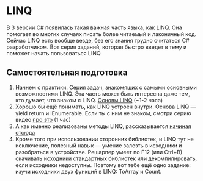 # LINQ

В 3 версии C#  появилась такая важная часть языка, как LINQ. Она помогает во многих случаях писать более читаемый и лаконичный код.
Сейчас LINQ есть вообще везде, без его знания трудно считаться C# разработчиком.
Вот серия заданий, которая быстро введет в тему и поможет начать пользоваться LINQ.

## Самостоятельная подготовка

1. Начнем с практики. Серия задач, знакомящих с самыми основными возможностями LINQ. Эта часть может быть интересна даже тем, кто думает, что знаком с LINQ. [Основы LINQ](https://ulearn.me/Course/Linq/Vviedieniie_3446fab2-15df-4045-ab40-abc1f3dc87c8) (~1-2 часа)
2. Хорошо бы ещё понимать, как LINQ устроен внутри. Основа LINQ — yield return и IEnumerable. Если ты с ним не знаком, смотри серию видео [про это](https://ulearn.me/Course/BasicProgramming2/foreach_IEnumerable_i_IEnumerator_49c485c2-d2a7-4362-a473-5757719bd002) (1 час)
3. А как именно реализованы методы LINQ, рассказывается [начиная отсюда](https://ulearn.me/Course/BasicProgramming2/Znakomstvo_s_LINQ_71739f53-a0d)
4. Кроме того при использовании сторонних библиотек, и LINQ тут не исключение, полезный навык — умение залезть в исходники и разобраться в устройстве. Решарпер умеет по F12 (или Ctrl+B) скачивать исходники стандартных библиотек или декомпилировать, если исходники недоступны. Поэтому вот тебе ещё одно задание: изучи исходники двух функций в LINQ: ToArray и Count.

